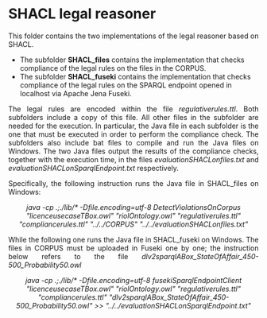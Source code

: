# SHACL legal reasoner

<p align="justify">
This folder contains the two implementations of the legal reasoner based on SHACL.

<ul>
  <li>The subfolder <b>SHACL_files</b> contains the implementation that checks compliance of the legal rules on the files in the CORPUS.</li>
  <li>The subfolder <b>SHACL_fuseki</b> contains the implementation that checks compliance of the legal rules on the SPARQL endpoint opened in localhost via Apache Jena Fuseki.</li>
</ul>
</p>

<p align="justify">
The legal rules are encoded within the file <i>regulativerules.ttl</i>. Both subfolders include a copy of this file. All other files in the subfolder are needed for the execution. In particular, the Java file in each subfolder is the one that must be executed in order to perform the compliance check. The subfolders also include bat files to compile and run the Java files on Windows. The two Java files output the results of the compliance checks, together with the execution time, in the files <i>evaluationSHACLonfiles.txt</i> and <i>evaluationSHACLonSparqlEndpoint.txt</i> respectively.
</p>

<p align="justify">
Specifically, the following instruction runs the Java file in SHACL_files on Windows:
</p>

<p align="center">
  <i>java -cp .;./lib/* -Dfile.encoding=utf-8 DetectViolationsOnCorpus "licenceusecaseTBox.owl" "riolOntology.owl" "regulativerules.ttl" "compliancerules.ttl" "../../CORPUS" "../../evaluationSHACLonfiles.txt"</i>
</p>

<p align="justify">
While the following one runs the Java file in SHACL_fuseki on Windows. The files in CORPUS must be uploaded in Fuseki one by one; the instruction below refers to the file <i>dlv2sparqlABox_StateOfAffair_450-500_Probability50.owl</i>
</p>

<p align="center">
  <i>java -cp .;./lib/* -Dfile.encoding=utf-8 fusekiSparqlEndpointClient "licenceusecaseTBox.owl" "riolOntology.owl" "regulativerules.ttl" "compliancerules.ttl" "dlv2sparqlABox_StateOfAffair_450-500_Probability50.owl" >> "../../evaluationSHACLonSparqlEndpoint.txt"</i>
</p>
